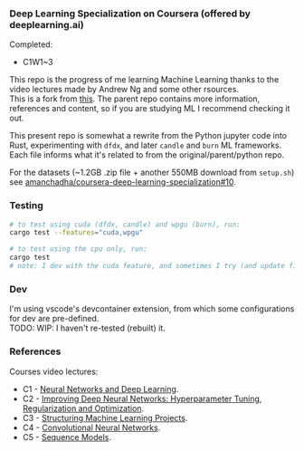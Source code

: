 ### Deep Learning Specialization on Coursera (offered by deeplearning.ai)

Completed: 
- C1W1~3

This repo is the progress of me learning Machine Learning thanks to the video lectures made by Andrew Ng and some other rsources.  
This is a fork from [this](https://github.com/amanchadha/coursera-deep-learning-specialization/tree/d968708a5318457acdea8f61d6acd4d1db86833f). The parent repo contains more information, references and content, so if you are studying ML I recommend checking it out.

This present repo is somewhat a rewrite from the Python jupyter code into Rust, experimenting with `dfdx`, and later `candle` and `burn` ML frameworks. Each file informs what it's related to from the original/parent/python repo.

For the datasets (~1.2GB .zip file + another 550MB download from `setup.sh`) see [amanchadha/coursera-deep-learning-specialization#10](https://github.com/amanchadha/coursera-deep-learning-specialization/issues/10#issuecomment-1085118606).


### Testing

```bash
# to test using cuda (dfdx, candle) and wpgu (burn), run:
cargo test --features="cuda,wpgu"

# to test using the cpu only, run:
cargo test
# note: I dev with the cuda feature, and sometimes I try (and update fixes) for the cpu-only.
```

### Dev

I'm using vscode's devcontainer extension, from which some configurations for dev are pre-defined.  
TODO: WIP: I haven't re-tested (rebuilt) it.

### References

Courses video lectures:
- C1 - [Neural Networks and Deep Learning](https://www.youtube.com/watch?v=CS4cs9xVecg&list=PLkDaE6sCZn6Ec-XTbcX1uRg2_u4xOEky0).
- C2 - [Improving Deep Neural Networks: Hyperparameter Tuning, Regularization and Optimization](https://www.youtube.com/watch?v=1waHlpKiNyY&list=PLkDaE6sCZn6Hn0vK8co82zjQtt3T2Nkqc).
- C3 - [Structuring Machine Learning Projects](https://www.youtube.com/watch?v=dFX8k1kXhOw&list=PLkDaE6sCZn6E7jZ9sN_xHwSHOdjUxUW_b).
- C4 - [Convolutional Neural Networks](https://www.youtube.com/watch?v=ArPaAX_PhIs&list=PLkDaE6sCZn6Gl29AoE31iwdVwSG-KnDzF).
- C5 - [Sequence Models](https://www.youtube.com/watch?v=_i3aqgKVNQI&list=PLkDaE6sCZn6F6wUI9tvS_Gw1vaFAx6rd6&pp=iAQB). 
